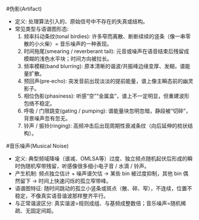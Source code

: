 #伪影(Artifact)

- 定义: 处理算法引入的、原始信号中不存在的失真或结构。
- 常见类型与语谱图形态:
    1. 频率抖动条纹(tonal birdies): 许多窄而离散、断断续续的竖条（像一串零散的小火柴）= 音乐噪声的一种表现。
    2. 时间拖尾(smearing / reverberant tail): 元音或噪声在语音结束后残留成模糊的浅色水平块；时间方向被拉长。
    3. 频率模糊(band blurring): 原本清晰的谐波/共振峰边缘变厚、发糊，谱能量扩散。
    4. 预回声(pre‑echo): 突发音前出现淡淡的提前能量，谱上像主瞬态前的幽灵影子。
    5. 相位伪影(phasiness): 听感“空”“金属盒”，谱上不一定明显，但重建波形包络不稳定。
    6. 呼吸 / 门限跳变(gating / pumping): 谱能量块忽明忽暗，静段被“切碎”，背景噪声忽有忽无。
    7. 铃声 / 振铃(ringing): 高频冲击后出现周期性衰减条纹（向后延伸的梳状结构）。

#音乐噪声(Musical Noise)

- 定义: 典型频域降噪（谱减、OMLSA等）过度、独立频点随机起伏后形成的瞬时伪随机窄带残留，听感像很多细小电子音 / 水滴 / 铃声。
- 产生机制: 频点独立估计 + 噪声谱欠估 → 某些 bin 被过度抑制，其他 bin 偶然留下 → 时间上快速闪烁的孤立窄带峰。
- 语谱图特征: 随时间跳动的孤立小竖条或斑点（散、碎、窄），不连续，位置不稳定，不像真实语音谐波那样整齐平行。
- 与正常谐波区分: 真实谐波=规则成组、与基频成整数倍；音乐噪声=随机稀疏、无固定间距。